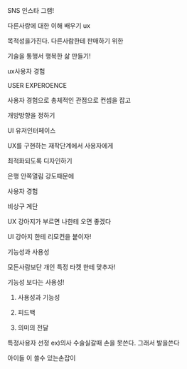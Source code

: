 SNS 인스타 그램!



다른사랑에 대한 이해 배우기 ux

목적성을가진다. 다른사람한테 판매하기 위한

기술을 통행서 행복한 삶 만들기!



 ux사용자 경험

 USER EXPEROENCE

사용자 경험으로 총체적인 관점으로 컨셉을 잡고

개방방향을 정하기



UI 유저인터페이스

UX를 구현하는 재작단계에서 사용자에게

최적화되도록 디자인하기



은행 안쪽열림 강도때문에

사용자 경험 

비상구 계단





UX 강아지가 부르면 나한테 오면 좋겠다

UI 강아지 한테 리모컨을 붙이자!







기능성과 사용성 





모든사람보단 개인 특정 타켓 한테 맞추자!

기능성 보다는 사용성!



1.  사용성과 기능성

2.  피드백 
3. 의미의 전달



특정사용자 선정  ex)의사    수술실갈때 손을 못쓴다. 그래서 발을쓴다 

아이들 이 쓸수 있는손잡이 